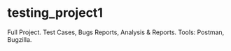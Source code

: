 # testing_project1
Full Project. Test Cases, Bugs Reports, Analysis &amp; Reports. Tools: Postman, Bugzilla.
